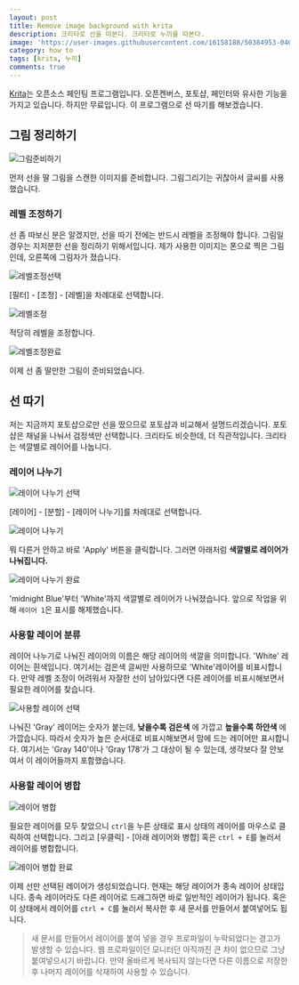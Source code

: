 ```yaml
---
layout: post
title: Remove image background with krita
description: 크리타로 선을 따본다. 크리타로 누끼를 따본다.
image: 'https://user-images.githubusercontent.com/16158188/50384953-0407c500-0710-11e9-9c7b-0102d0533e72.jpg'
category: how to
tags: [krita, 누끼]
comments: true
---
```


[Krita](https://krita.org)는 오픈소스 페인팅 프로그램입니다.
오픈켄버스, 포토샵, 페인터와 유사한 기능을 가지고 있습니다.
하지만 무료입니다.
이 프로그램으로 선 따기를 해보겠습니다.

## 그림 정리하기

![그림준비하기](/postres/170531/01.JPG)

먼저 선을 딸 그림을 스캔한 이미지를 준비합니다.
그림그리기는 귀찮아서 글씨를 사용했습니다.

### 레벨 조정하기

선 좀 따보신 분은 알겠지만, 선을 따기 전에는 반드시 레벨을 조정해야 합니다.
그림일 경우는 지저분한 선을 정리하기 위해서입니다.
제가 사용한 이미지는 폰으로 찍은 그림인데, 오른쪽에 그림자가 졌습니다.

![레벨조정선택](/postres/170531/02.jpg)

[필터] - [조정] - [레벨]을 차례대로 선택합니다.

![레벨조정](/postres/170531/03.JPG)

적당히 레벨을 조정합니다.

![레벨조정완료](/postres/170531/04.JPG)

이제 선 좀 딸만한 그림이 준비되었습니다.

## 선 따기

저는 지금까지 포토샵으로만 선을 땄으므로 포토샵과 비교해서 설명드리겠습니다.
포토샵은 채널을 나눠서 검정색만 선택합니다.
크리타도 비슷한데, 더 직관적입니다.
크리타는 색깔별로 레이어를 나눕니다.

### 레이어 나누기

![레이어 나누기 선택](/postres/170531/05.jpg)

[레이어] - [분할] - [레이어 나누기]를 차례대로 선택합니다.

![레이어 나누기](/postres/170531/06.JPG)

뭐 다른거 안하고 바로 'Apply' 버튼을 클릭합니다.
그러면 아래처럼 **색깔별로 레이어가 나눠집니다.**

![레이어 나누기 완료](/postres/170531/07.JPG)

'midnight Blue'부터 'White'까지 색깔별로 레이어가 나눠졌습니다.
앞으로 작업을 위해 `레이어 1`은 표시를 해제했습니다.

### 사용할 레이어 분류

레이어 나누기로 나눠진 레이어의 이름은 해당 레이어의 색깔을 의미합니다.
'White' 레이어는 흰색입니다.
여기서는 검은색 글씨만 사용하므로 'White'레이어를 비표시합니다.
만약 레벨 조정이 어려워서 자잘한 선이 남아있다면 다른 레이어를 비표시해보면서 필요한 레이어를 찾습니다.

![사용할 레이어 선택](/postres/170531/08.JPG)

나눠진 'Gray' 레이어는 숫자가 붙는데, **낮을수록 검은색** 에 가깝고 **높을수록 하얀색** 에 가깝습니다.
따라서 숫자가 높은 순서대로 비표시해보면서 맘에 드는 레이어만 표시합니다.
여기서는 'Gray 140'이나 'Gray 178'가 그 대상이 될 수 있는데, 생각보다 잘 안보여서 이 레이어들까지 포함했습니다.

### 사용할 레이어 병합

![레이어 병합](/postres/170531/09.jpg)

필요한 레이어를 모두 찾았으니 `ctrl`을 누른 상태로 표시 상태의 레이어를 마우스로 클릭하여 선택합니다.
그리고 [우클릭] - [아래 레이어와 병합] 혹은 `ctrl + E`를 눌러서 레이어를 병합합니다.

![레이어 병합 완료](/postres/170531/10.JPG)

이제 선만 선택된 레이어가 생성되었습니다.
현재는 해당 레이어가 종속 레이어 상태입니다.
종속 레이어라도 다른 레이어로 드래그하면 바로 일반적인 레이어가 됩니다.
혹은 이 상태에서 레이어를 `ctrl + C`를 눌러서 복사한 후 새 문서를 만들어서 붙여넣어도 됩니다.

> 새 문서를 만들어서 레이어를 붙여 넣을 경우 프로파일이 누락되었다는 경고가 발생할 수 있습니다.
웹 프로파일이던 모니터던 아직까진 큰 차이 없으므로 그냥 붙여넣으시기 바랍니다.
만약 올바르게 복사되지 않는다면 다른 이름으로 저장한 후 나머지 레이어를 삭재하여 사용할 수 있습니다.
